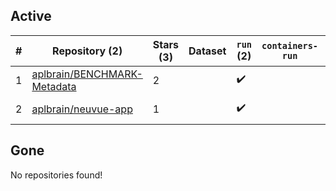 ## Active
| # | Repository (2) | Stars (3) | Dataset | `run` (2) | `containers-run` | Last Modified |
| --- | --- | --- | --- | --- | --- | --- |
| 1 | [aplbrain/BENCHMARK-Metadata](https://github.com/aplbrain/BENCHMARK-Metadata) | 2 |  | :heavy_check_mark: |  | 2024-01-29 21:52:15+00:00 |
| 2 | [aplbrain/neuvue-app](https://github.com/aplbrain/neuvue-app) | 1 |  | :heavy_check_mark: |  | 2025-04-21 19:31:01+00:00 |

## Gone
No repositories found!
